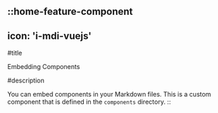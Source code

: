 ::home-feature-component
---

icon: 'i-mdi-vuejs'
---

#title

Embedding Components

#description

You can embed components in your Markdown files. This is a custom component that is defined in the `components` directory.
::
